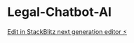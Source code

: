 # Legal-Chatbot-AI

[Edit in StackBlitz next generation editor ⚡️](https://stackblitz.com/~/github.com/WhiteDevil1716/Legal-Chatbot-AI)